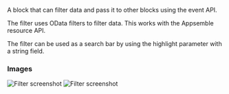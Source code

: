 A block that can filter data and pass it to other blocks using the event API.

The filter uses OData filters to filter data. This works with the Appsemble resource API.

The filter can be used as a search bar by using the highlight parameter with a string field.

### Images

![Filter screenshot](https://gitlab.com/appsemble/appsemble/-/raw/0.35.3-test.0/config/assets/filter.png)
![Filter screenshot](https://gitlab.com/appsemble/appsemble/-/raw/0.35.3-test.0/config/assets/filter-search-bar.png)
